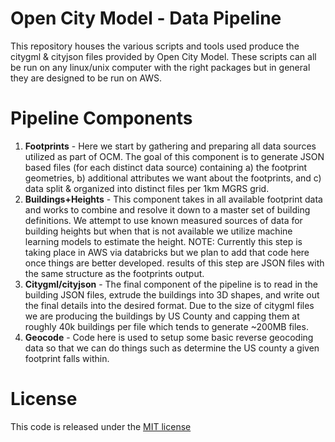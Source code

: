 # Open City Model - Data Pipeline

This repository houses the various scripts and tools used produce the citygml & cityjson files provided by Open City Model.  These scripts can all be run on any linux/unix computer with the right packages but in general they are designed to be run on AWS.

# Pipeline Components

1. **Footprints** - Here we start by gathering and preparing all data sources utilized as part of OCM.  The goal of this component is to generate JSON based files (for each distinct data source) containing a) the footprint geometries, b) additional attributes we want about the footprints, and c) data split & organized into distinct files per 1km MGRS grid.
2. **Buildings+Heights** - This component takes in all available footprint data and works to combine and resolve it down to a master set of building definitions.  We attempt to use known measured sources of data for building heights but when that is not available we utilize machine learning models to estimate the height.  NOTE: Currently this step is taking place in AWS via databricks but we plan to add that code here once things are better developed.  results of this step are JSON files with the same structure as the footprints output.
3. **Citygml/cityjson** - The final component of the pipeline is to read in the building JSON files, extrude the buildings into 3D shapes, and write out the final details into the desired format.  Due to the size of citygml files we are producing the buildings by US County and capping them at roughly 40k buildings per file which tends to generate ~200MB files.
4. **Geocode** - Code here is used to setup some basic reverse geocoding data so that we can do things such as determine the US county a given footprint falls within.

# License

This code is released under the [MIT license](LICENSE.txt)
